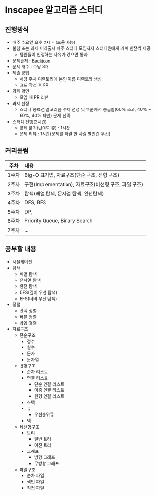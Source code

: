 # Inscapee 알고리즘 스터디

## 진행방식
- 매주 수요일 오후 3시 ~ (조율 가능)
- 불참 또는 과제 미제출시 차주 스터디 모임까지 스터디원에게 커피 한잔씩 제공
  - 팀원들이 인정하는 사유가 있으면 통과
- 문제출처 : [Baekjoon](https://www.acmicpc.net/)
- 문제 개수 : 주당 3개
- 제출 방법
  - 해당 주차 디렉토리에 본인 이름 디렉토리 생성
  - 코드 작성 후 PR
- 과제 확인
  - 모임 때 PR 리뷰
- 과제 선정
  - 스터디 종료전 알고리즘 주제 선정 및 백준에서 등급별(60% 초과, 40% ~ 60%, 40% 미만) 문제 선택
- 스터디 진행(2시간)
  - 문제 풀기(난이도 중) : 1시간
  - 문제 리뷰 : 1시간(문제를 해결 한 사람 발언건 우선)

## 커리큘럼
| 주차 | 내용
| :---: | :---
| 1주차 | Big-O 표기법, 자료구조(단순 구조, 선형 구조)
| 2주차 | 구현(Implementation), 자료구조(비선형 구조, 파일 구조)
| 3주차 | 탐색(배열 탐색, 문자열 탐색, 완전탐색)
| 4주차 | DFS, BFS
| 5주차 | DP,
| 6주차 | Priority Queue, Binary Search
| 7주차 | ...

## 공부할 내용
- 시뮬레이션
- 탐색
  - 배열 탐색
  - 문자열 탐색
  - 완전 탐색
  - DFS(깊이 우선 탐색)
  - BFS(너비 우선 탐색)
- 정렬
  - 선택 정렬
  - 버블 정렬
  - 삽입 정렬
- 자료구조
  - 단순구조
    - 정수
    - 실수
    - 문자
    - 문자열
  - 선형구조
    - 순차 리스트
    - 연결 리스트
      - 단순 연결 리스트
      - 이중 연결 리스트
      - 원형 연결 리스트
    - 스택
    - 큐
      - 우선순위큐
    - 덱
  - 비선형구조
    - 트리
      - 일반 트리
      - 이진 트리
    - 그래프
      - 방향 그래프
      - 무방향 그래프
  - 파일구조
    - 순차 파일
    - 색인 파일
    - 직접 파일

